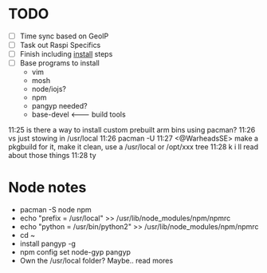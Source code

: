 # TODO

- [ ] Time sync based on GeoIP
- [ ] Task out Raspi Specifics
- [ ] Finish including [install](https://wiki.archlinux.org/index.php/Installation_guide) steps
- [ ] Base programs to install
  - vim
  - mosh
  - node/iojs?
  - npm
  - pangyp needed?
  - base-devel <--- build tools

11:25 <bret> is there a way to install custom prebuilt arm bins using pacman?
11:26 <bret> vs just stowing in /usr/local
11:26 <Freso> pacman -U
11:27 <@WarheadsSE> make a pkgbuild for it, make it clean, use a /usr/local or /opt/xxx tree
11:28 <bret> k i ll read about those things
11:28 <bret> ty

# Node notes

- pacman -S node npm
- echo "prefix = /usr/local" >> /usr/lib/node_modules/npm/npmrc
- echo "python = /usr/bin/python2" >> /usr/lib/node_modules/npm/npmrc
- cd ~
- install pangyp -g
- npm config set node-gyp pangyp
- Own the /usr/local folder?  Maybe.. read mores
